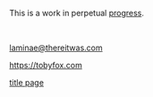 # About

This is a work in perpetual <a href="progress">progress</a>.

<br>

<a href="mailto:laminae@thereitwas.com">laminae@thereitwas.com</a></p>

<a href="https://tobyfox.com" target="_blank">https://tobyfox.com</a></p>

<style>
	#about {
		display: none;
	}
	html {
		position: static;
	}
</style>
<div class="shortcuts corner"><a href="./">title page</a></div>